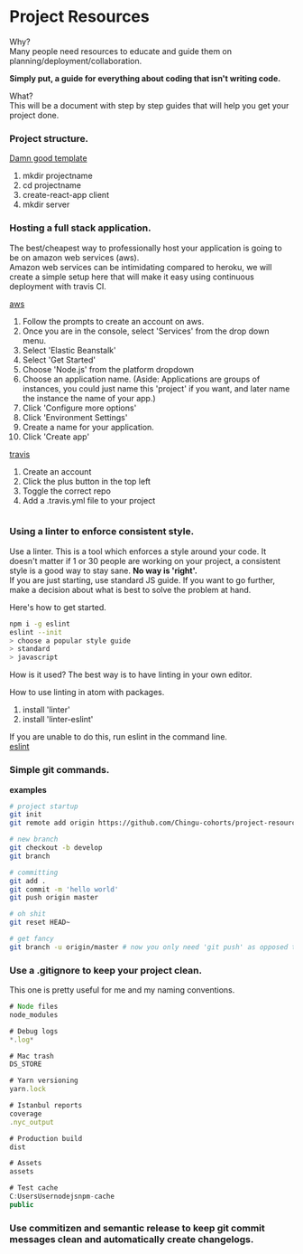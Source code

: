 # Project Resources

Why?   
Many people need resources to educate and guide them on planning/deployment/collaboration.  

**Simply put, a guide for everything about coding that isn't writing code.**

What?  
This will be a document with step by step guides that will help you get your project done.  

### Project structure.  
[Damn good template](https://github.com/Madmous/Trello-Clone)  
1. mkdir projectname
2. cd projectname  
3. create-react-app client  
4. mkdir server  

### Hosting a full stack application.
The best/cheapest way to professionally host your application is going to be on amazon web services (aws).  
Amazon web services can be intimidating compared to heroku, we will create a simple setup here that will make it easy using continuous deployment with travis CI.  

[aws](https://www.amazon.com/ap/signin?openid.assoc_handle=aws&openid.return_to=https%3A%2F%2Fsignin.aws.amazon.com%2Foauth%3Fresponse_type%3Dcode%26client_id%3Darn%253Aaws%253Aiam%253A%253A015428540659%253Auser%252Fawssignupportal%26redirect_uri%3Dhttps%253A%252F%252Fportal.aws.amazon.com%252Fbilling%252Fsignup%253Fredirect_url%253Dhttps%25253A%25252F%25252Faws.amazon.com%25252Fregistration-confirmation%2526state%253DhashArgs%252523%2526isauthcode%253Dtrue%26noAuthCookie%3Dtrue&openid.mode=checkid_setup&openid.ns=http://specs.openid.net/auth/2.0&openid.identity=http://specs.openid.net/auth/2.0/identifier_select&openid.claimed_id=http://specs.openid.net/auth/2.0/identifier_select&openid.pape.preferred_auth_policies=MultifactorPhysical&openid.pape.max_auth_age=0&openid.ns.pape=http://specs.openid.net/extensions/pape/1.0&server=/ap/signin&forceMobileApp=&forceMobileLayout=&pageId=aws.ssop&ie=UTF8)  
1. Follow the prompts to create an account on aws.   
2. Once you are in the console, select 'Services' from the drop down menu.  
3. Select 'Elastic Beanstalk'  
4. Select 'Get Started'  
5. Choose 'Node.js' from the platform dropdown
6. Choose an application name. (Aside: Applications are groups of instances, you could just name this 'project' if you want, and later name the instance the name of your app.)  
7. Click 'Configure more options'
8. Click 'Environment Settings'
9. Create a name for your application.
10. Click 'Create app'



[travis](https://travis-ci.org/)
1. Create an account
2. Click the plus button in the top left
3. Toggle the correct repo
4. Add a .travis.yml file to your project

```javascript

```


### Using a linter to enforce consistent style.

Use a linter. This is a tool which enforces a style around your code. It doesn't matter if 1 or 30 people are working on your project, a consistent style is a good way to stay sane. **No way is 'right'.**    
If you are just starting, use standard JS guide. If you want to go further, make a decision about what is best to solve the problem at hand.  

Here's how to get started.
```bash
npm i -g eslint
eslint --init
> choose a popular style guide
> standard
> javascript
```

How is it used? The best way is to have linting in your own editor.  

How to use linting in atom with packages.  
1. install 'linter'   
2. install 'linter-eslint'  

If you are unable to do this, run eslint in the command line.  
[eslint](http://eslint.org/)

### Simple git commands.  
**examples**  
```bash
# project startup
git init
git remote add origin https://github.com/Chingu-cohorts/project-resources.git  

# new branch
git checkout -b develop
git branch

# committing
git add .
git commit -m 'hello world'
git push origin master

# oh shit
git reset HEAD~

# get fancy
git branch -u origin/master # now you only need 'git push' as opposed to 'git push origin master'
```

### Use a .gitignore to keep your project clean.
This one is pretty useful for me and my naming conventions.  
```javascript
# Node files
node_modules

# Debug logs
*.log*

# Mac trash
DS_STORE

# Yarn versioning
yarn.lock

# Istanbul reports
coverage
.nyc_output

# Production build
dist

# Assets
assets

# Test cache
C:UsersUsernodejsnpm-cache
public
```

### Use commitizen and semantic release to keep git commit messages clean and automatically create changelogs.
